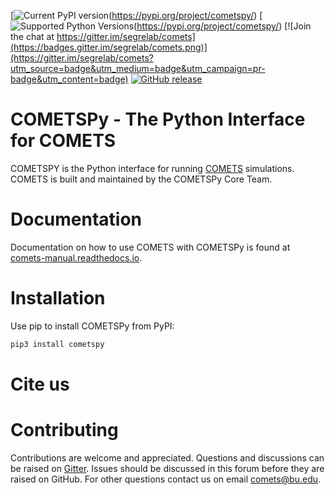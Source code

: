 

[![Current PyPI version](https://img.shields.io/pypi/v/cometspy.svg)(https://pypi.org/project/cometspy/)
[![Supported Python Versions](https://img.shields.io/pypi/pyversions/cometspy.svg)(https://pypi.org/project/cometspy/)
[![Join the chat at https://gitter.im/segrelab/comets](https://badges.gitter.im/segrelab/comets.png)](https://gitter.im/segrelab/comets?utm_source=badge&utm_medium=badge&utm_campaign=pr-badge&utm_content=badge)
[![GitHub release](https://img.shields.io/github/release/segrelab/cometspy/all.svg)](https://GitHub.com/segrelab/cometspy/releases/)

# COMETSPy - The Python Interface for COMETS
COMETSPY is the Python interface for running [COMETS](https://GitHub.com/segrelab/comets) simulations. COMETS is built and maintained by the COMETSPy Core Team. 

# Documentation
Documentation on how to use COMETS with COMETSPy is found at [comets-manual.readthedocs.io](https://comets-manual.readthedocs.io/en/latest/).

# Installation
Use pip to install COMETSPy from PyPI:

```py
pip3 install cometspy
```

# Cite us

# Contributing
Contributions are welcome and appreciated. Questions and discussions can be raised on [Gitter](https://gitter.im/segrelab/comets). Issues should be discussed in this forum before they are raised on GitHub. For other questions contact us on email comets@bu.edu.
